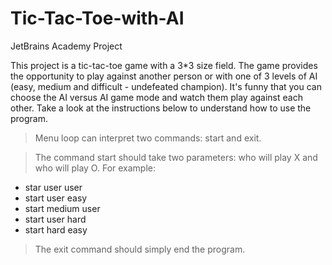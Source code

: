 # Tic-Tac-Toe-with-AI
JetBrains Academy Project

This project is a tic-tac-toe game with a 3*3 size field. The game provides the opportunity to play against another person or with one of 3 levels of AI (easy, medium and difficult - undefeated champion). It's funny that you can choose the AI versus AI game mode and watch them play against each other. Take a look at the instructions below to understand how to use the program.

> Menu loop can interpret two commands: start and exit.

> The command start should take two parameters: who will play X and who will play O. For example: 
* star user user
* start user easy
* start medium user
* start user hard
* start hard easy
 
> The exit command should simply end the program.
